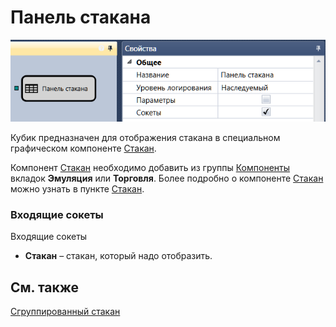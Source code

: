 # Панель стакана

![Designer Glass Panel](../../../../../../images/designer_glass_panel.png)

Кубик предназначен для отображения стакана в специальном графическом компоненте [Стакан](../../../../user_interface/components/order_book.md).

Компонент [Стакан](../../../../user_interface/components/order_book.md) необходимо добавить из группы [Компоненты](../../../../user_interface/components.md) вкладок **Эмуляция** или **Торговля**. Более подробно о компоненте [Стакан](../../../../user_interface/components/order_book.md) можно узнать в пункте [Стакан](../../../../user_interface/components/order_book.md). 

### Входящие сокеты

Входящие сокеты

- **Стакан** – стакан, который надо отобразить.

## См. также

[Сгруппированный стакан](grouped_order_book.md)

